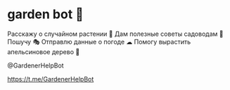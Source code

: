 # garden bot 🌴

Расскажу о случайном растении 🌴
Дам полезные советы садоводам 📝
Пошучу 🎭
Отправлю данные о погоде ☁
Помогу вырастить апельсиновое дерево 🍊
  
@GardenerHelpBot

https://t.me/GardenerHelpBot
